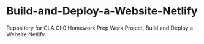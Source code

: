 # Build-and-Deploy-a-Website-Netlify
Repository for CLA Ch0 Homework Prep Work Project, Build and Deploy a Website Netlify. 
